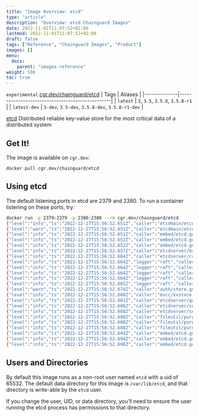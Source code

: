```yaml
---
title: "Image Overview: etcd"
type: "article"
description: "Overview: etcd Chainguard Images"
date: 2022-11-01T11:07:52+02:00
lastmod: 2022-11-01T11:07:52+02:00
draft: false
tags: ["Reference", "Chainguard Images", "Product"]
images: []
menu:
  docs:
    parent: "images-reference"
weight: 500
toc: true
---
```


`experimental` [cgr.dev/chainguard/etcd](https://github.com/chainguard-images/images/tree/main/images/etcd)
| Tags         | Aliases                                         |
|--------------|-------------------------------------------------|
| `latest`     | `3`, `3.5`, `3.5.8`, `3.5.8-r1`                 |
| `latest-dev` | `3-dev`, `3.5-dev`, `3.5.8-dev`, `3.5.8-r1-dev` |



[etcd](https://github.com/etcd-io/etcd) Distributed reliable key-value store for the most critical data of a distributed system

## Get It!

The image is available on `cgr.dev`:

```
docker pull cgr.dev/chainguard/etcd
```

## Using etcd

The default listening ports in etcd are 2379 and 2380.
To run a container listening on these ports, try:

```sh
docker run -p 2379:2379 -p 2380:2380 --rm cgr.dev/chainguard/etcd
{"level":"info","ts":"2022-12-27T15:56:52.651Z","caller":"etcdmain/etcd.go:73","msg":"Running: ","args":["etcd"]}
{"level":"warn","ts":"2022-12-27T15:56:52.651Z","caller":"etcdmain/etcd.go:105","msg":"'data-dir' was empty; using default","data-dir":"default.etcd"}
{"level":"info","ts":"2022-12-27T15:56:52.651Z","caller":"embed/etcd.go:124","msg":"configuring peer listeners","listen-peer-urls":["http://localhost:2380"]}
{"level":"info","ts":"2022-12-27T15:56:52.652Z","caller":"embed/etcd.go:132","msg":"configuring client listeners","listen-client-urls":["http://localhost:2379"]}
{"level":"info","ts":"2022-12-27T15:56:52.652Z","caller":"embed/etcd.go:306","msg":"starting an etcd server","etcd-version":"3.5.6","git-sha":"0a7cb3c","go-version":"go1.19.4","go-os":"linux","go-arch":"arm64","max-cpu-set":8,"max-cpu-available":8,"member-initialized":false,"name":"default","data-dir":"default.etcd","wal-dir":"","wal-dir-dedicated":"","member-dir":"default.etcd/member","force-new-cluster":false,"heartbeat-interval":"100ms","election-timeout":"1s","initial-election-tick-advance":true,"snapshot-count":100000,"max-wals":5,"max-snapshots":5,"snapshot-catchup-entries":5000,"initial-advertise-peer-urls":["http://localhost:2380"],"listen-peer-urls":["http://localhost:2380"],"advertise-client-urls":["http://localhost:2379"],"listen-client-urls":["http://localhost:2379"],"listen-metrics-urls":[],"cors":["*"],"host-whitelist":["*"],"initial-cluster":"default=http://localhost:2380","initial-cluster-state":"new","initial-cluster-token":"etcd-cluster","quota-backend-bytes":2147483648,"max-request-bytes":1572864,"max-concurrent-streams":4294967295,"pre-vote":true,"initial-corrupt-check":false,"corrupt-check-time-interval":"0s","compact-check-time-enabled":false,"compact-check-time-interval":"1m0s","auto-compaction-mode":"periodic","auto-compaction-retention":"0s","auto-compaction-interval":"0s","discovery-url":"","discovery-proxy":"","downgrade-check-interval":"5s"}
{"level":"info","ts":"2022-12-27T15:56:52.657Z","caller":"etcdserver/backend.go:81","msg":"opened backend db","path":"default.etcd/member/snap/db","took":"4.238167ms"}
{"level":"info","ts":"2022-12-27T15:56:52.664Z","caller":"etcdserver/raft.go:494","msg":"starting local member","local-member-id":"8e9e05c52164694d","cluster-id":"cdf818194e3a8c32"}
{"level":"info","ts":"2022-12-27T15:56:52.664Z","logger":"raft","caller":"etcdserver/zap_raft.go:77","msg":"8e9e05c52164694d switched to configuration voters=()"}
{"level":"info","ts":"2022-12-27T15:56:52.664Z","logger":"raft","caller":"etcdserver/zap_raft.go:77","msg":"8e9e05c52164694d became follower at term 0"}
{"level":"info","ts":"2022-12-27T15:56:52.664Z","logger":"raft","caller":"etcdserver/zap_raft.go:77","msg":"newRaft 8e9e05c52164694d [peers: [], term: 0, commit: 0, applied: 0, lastindex: 0, lastterm: 0]"}
{"level":"info","ts":"2022-12-27T15:56:52.664Z","logger":"raft","caller":"etcdserver/zap_raft.go:77","msg":"8e9e05c52164694d became follower at term 1"}
{"level":"info","ts":"2022-12-27T15:56:52.665Z","logger":"raft","caller":"etcdserver/zap_raft.go:77","msg":"8e9e05c52164694d switched to configuration voters=(10276657743932975437)"}
{"level":"warn","ts":"2022-12-27T15:56:52.674Z","caller":"auth/store.go:1234","msg":"simple token is not cryptographically signed"}
{"level":"info","ts":"2022-12-27T15:56:52.680Z","caller":"mvcc/kvstore.go:393","msg":"kvstore restored","current-rev":1}
{"level":"info","ts":"2022-12-27T15:56:52.681Z","caller":"etcdserver/quota.go:94","msg":"enabled backend quota with default value","quota-name":"v3-applier","quota-size-bytes":2147483648,"quota-size":"2.1 GB"}
{"level":"info","ts":"2022-12-27T15:56:52.686Z","caller":"etcdserver/server.go:854","msg":"starting etcd server","local-member-id":"8e9e05c52164694d","local-server-version":"3.5.6","cluster-version":"to_be_decided"}
{"level":"info","ts":"2022-12-27T15:56:52.688Z","caller":"etcdserver/server.go:738","msg":"started as single-node; fast-forwarding election ticks","local-member-id":"8e9e05c52164694d","forward-ticks":9,"forward-duration":"900ms","election-ticks":10,"election-timeout":"1s"}
{"level":"info","ts":"2022-12-27T15:56:52.688Z","caller":"fileutil/purge.go:44","msg":"started to purge file","dir":"default.etcd/member/snap","suffix":"snap.db","max":5,"interval":"30s"}
{"level":"info","ts":"2022-12-27T15:56:52.688Z","caller":"fileutil/purge.go:44","msg":"started to purge file","dir":"default.etcd/member/snap","suffix":"snap","max":5,"interval":"30s"}
{"level":"info","ts":"2022-12-27T15:56:52.688Z","caller":"fileutil/purge.go:44","msg":"started to purge file","dir":"default.etcd/member/wal","suffix":"wal","max":5,"interval":"30s"}
{"level":"info","ts":"2022-12-27T15:56:52.694Z","caller":"embed/etcd.go:275","msg":"now serving peer/client/metrics","local-member-id":"8e9e05c52164694d","initial-advertise-peer-urls":["http://localhost:2380"],"listen-peer-urls":["http://localhost:2380"],"advertise-client-urls":["http://localhost:2379"],"listen-client-urls":["http://localhost:2379"],"listen-metrics-urls":[]}
{"level":"info","ts":"2022-12-27T15:56:52.694Z","caller":"embed/etcd.go:586","msg":"serving peer traffic","address":"127.0.0.1:2380"}
{"level":"info","ts":"2022-12-27T15:56:52.696Z","caller":"embed/etcd.go:558","msg":"cmux::serve","address":"127.0.0.1:2380"}
```

## Users and Directories

By default this image runs as a non-root user named `etcd` with a uid of 65532.
The default data directory for this image is `/var/lib/etcd`, and that directory is write-able by the `etcd` user.

If you change the user, UID, or data directory, you'll need to ensure the user running the etcd process has permissions to that
directory.

